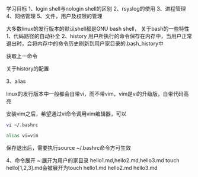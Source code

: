 


学习目标
1、login shell与nologin shell的区别
2、rsyslog的使用
3、进程管理
4、网络管理
5、文件，用户及权限的管理




大多数linux的发行版本的默认shell都是GNU bash shell，
关于bash的一些特性
1、代码路径的自动补全
2、history
用户所执行的命令保存在内存中，当用户正常退出时，会将内存中的命令历史刷新到用户家目录的.bash_history中

获取上一命令

关于history的配置



3、alias

linux的发行版本中一般都会自带vi，而不带vim，vim是vi的升级版，自带代码高亮

安装vim之后，希望通过vi命令调用vim编辑器，可以
```bash
vi ~/.bashrc

alias vi=vim
```
保存退出后，需要执行source ~/.bashrc命令方可生效


4、命令展开
~:展开为用户的家目录
hello1.md,hello2.md,hello3.md
touch hello[1,2,3].md会被展开为touch hello1.md hello2.md hello3.md
